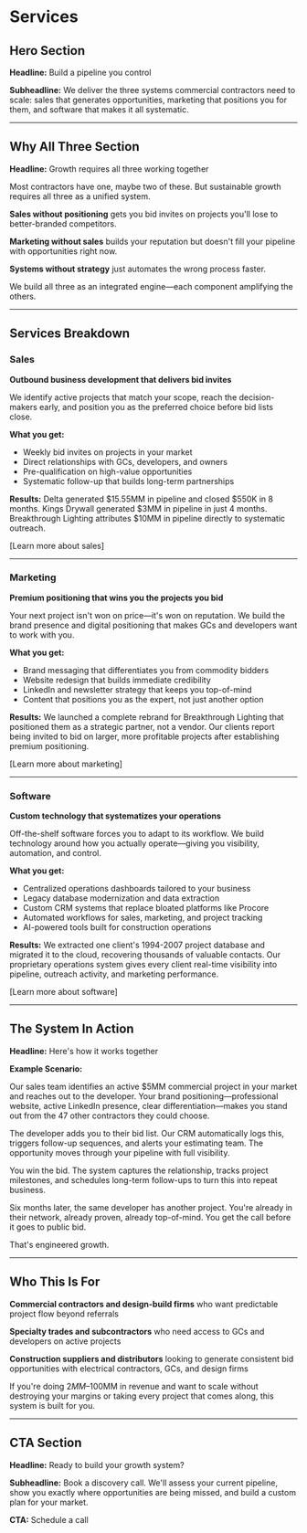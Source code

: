 # Services

## Hero Section

**Headline:**
Build a pipeline you control

**Subheadline:**
We deliver the three systems commercial contractors need to scale: sales that generates opportunities, marketing that positions you for them, and software that makes it all systematic.

---

## Why All Three Section

**Headline:**
Growth requires all three working together

Most contractors have one, maybe two of these. But sustainable growth requires all three as a unified system.

**Sales without positioning** gets you bid invites on projects you'll lose to better-branded competitors.

**Marketing without sales** builds your reputation but doesn't fill your pipeline with opportunities right now.

**Systems without strategy** just automates the wrong process faster.

We build all three as an integrated engine—each component amplifying the others.

---

## Services Breakdown

### Sales

**Outbound business development that delivers bid invites**

We identify active projects that match your scope, reach the decision-makers early, and position you as the preferred choice before bid lists close.

**What you get:**
- Weekly bid invites on projects in your market
- Direct relationships with GCs, developers, and owners
- Pre-qualification on high-value opportunities
- Systematic follow-up that builds long-term partnerships

**Results:**
Delta generated $15.55MM in pipeline and closed $550K in 8 months. Kings Drywall generated $3MM in pipeline in just 4 months. Breakthrough Lighting attributes $10MM in pipeline directly to systematic outreach.

[Learn more about sales]

---

### Marketing

**Premium positioning that wins you the projects you bid**

Your next project isn't won on price—it's won on reputation. We build the brand presence and digital positioning that makes GCs and developers want to work with you.

**What you get:**
- Brand messaging that differentiates you from commodity bidders
- Website redesign that builds immediate credibility
- LinkedIn and newsletter strategy that keeps you top-of-mind
- Content that positions you as the expert, not just another option

**Results:**
We launched a complete rebrand for Breakthrough Lighting that positioned them as a strategic partner, not a vendor. Our clients report being invited to bid on larger, more profitable projects after establishing premium positioning.

[Learn more about marketing]

---

### Software

**Custom technology that systematizes your operations**

Off-the-shelf software forces you to adapt to its workflow. We build technology around how you actually operate—giving you visibility, automation, and control.

**What you get:**
- Centralized operations dashboards tailored to your business
- Legacy database modernization and data extraction
- Custom CRM systems that replace bloated platforms like Procore
- Automated workflows for sales, marketing, and project tracking
- AI-powered tools built for construction operations

**Results:**
We extracted one client's 1994-2007 project database and migrated it to the cloud, recovering thousands of valuable contacts. Our proprietary operations system gives every client real-time visibility into pipeline, outreach activity, and marketing performance.

[Learn more about software]

---

## The System In Action

**Headline:**
Here's how it works together

**Example Scenario:**

Our sales team identifies an active $5MM commercial project in your market and reaches out to the developer. Your brand positioning—professional website, active LinkedIn presence, clear differentiation—makes you stand out from the 47 other contractors they could choose.

The developer adds you to their bid list. Our CRM automatically logs this, triggers follow-up sequences, and alerts your estimating team. The opportunity moves through your pipeline with full visibility.

You win the bid. The system captures the relationship, tracks project milestones, and schedules long-term follow-ups to turn this into repeat business.

Six months later, the same developer has another project. You're already in their network, already proven, already top-of-mind. You get the call before it goes to public bid.

That's engineered growth.

---

## Who This Is For

**Commercial contractors and design-build firms** who want predictable project flow beyond referrals

**Specialty trades and subcontractors** who need access to GCs and developers on active projects

**Construction suppliers and distributors** looking to generate consistent bid opportunities with electrical contractors, GCs, and design firms

If you're doing $2MM–$100MM in revenue and want to scale without destroying your margins or taking every project that comes along, this system is built for you.

---

## CTA Section

**Headline:**
Ready to build your growth system?

**Subheadline:**
Book a discovery call. We'll assess your current pipeline, show you exactly where opportunities are being missed, and build a custom plan for your market.

**CTA:**
Schedule a call

